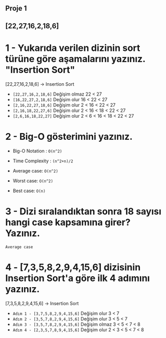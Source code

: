 ## Proje 1
## [22,27,16,2,18,6]

# 1 - Yukarıda verilen dizinin sort türüne göre aşamalarını yazınız. "Insertion Sort"

[22,27,16,2,18,6] -> Insertion Sort

- `[22,27,16,2,18,6]` Değişim olmaz    22 < 27
- `[16,22,27,2,18,6]` Değişim olur     16 < 22 < 27
- `[2,16,22,27,18,6]` Değişim olur     2  < 16 < 22 < 27
- `[2,16,18,22,27,6]` Değişim olur     2  < 16 < 18 < 22 < 27
- `[2,6,16,18,22,27]` Değişim olur     2  < 6  < 16 < 18 < 22 < 27

# 2 - Big-O gösterimini yazınız.

- Big-O Notation : `O(n^2)`

- Time Complexity : `(n^2+n)/2`

- Average case: `O(n^2)`

- Worst case: `O(n^2)`

- Best case: `O(n)`

# 3 - Dizi sıralandıktan sonra 18 sayısı hangi case kapsamına girer? Yazınız.
`Average case`

# 4 - [7,3,5,8,2,9,4,15,6] dizisinin Insertion Sort'a göre ilk 4 adımını yazınız.
[7,3,5,8,2,9,4,15,6] -> Insertion Sort

- `Adım 1 - [3,7,5,8,2,9,4,15,6]` Değişim olur  3 < 7
- `Adım 2 - [3,5,7,8,2,9,4,15,6]` Değişim olur  3 < 5 < 7
- `Adım 3 - [3,5,7,8,2,9,4,15,6]` Değişim olmaz 3 < 5 < 7 < 8
- `Adım 4 - [2,3,5,7,8,9,4,15,6]` Değişim olur  2 < 3 < 5 < 7 < 8
